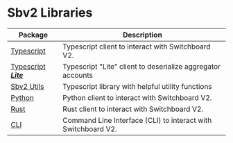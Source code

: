 # Sbv2 Libraries

| Package                                        | Description                                                   |
| ---------------------------------------------- | ------------------------------------------------------------- |
| [Typescript](./libraries/ts)                   | Typescript client to interact with Switchboard V2.            |
| [Typescript **_Lite_**](./libraries/sbv2-lite) | Typescript "Lite" client to deserialize aggregator accounts   |
| [Sbv2 Utils](./libraries/sbv2-utils)           | Typescript library with helpful utility functions             |
| [Python](./libraries/py)                       | Python client to interact with Switchboard V2.                |
| [Rust](./libraries/rs)                         | Rust client to interact with Switchboard V2.                  |
| [CLI](./cli)                                   | Command Line Interface (CLI) to interact with Switchboard V2. |
